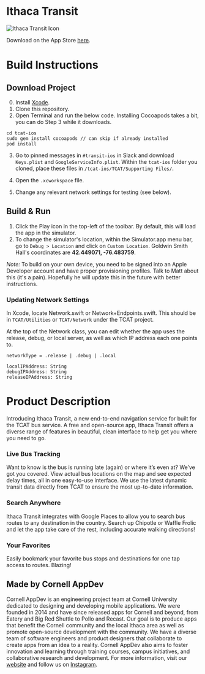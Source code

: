 # Ithaca Transit

![Ithaca Transit Icon](https://raw.githubusercontent.com/cuappdev/tcat-ios/master/app-icon.png)

Download on the App Store [here](https://itunes.apple.com/app/id1290883721).

# Build Instructions

## Download Project

0. Install [Xcode](https://itunes.apple.com/us/app/xcode/id497799835?mt=12).
1. Clone this repository.
2. Open Terminal and run the below code. Installing Cocoapods takes a bit, you can do Step 3 while it downloads.

```
cd tcat-ios
sudo gem install cocoapods // can skip if already installed
pod install
```

3. Go to pinned messages in `#transit-ios` in Slack and download `Keys.plist` and `GoogleServiceInfo.plist`. Within the `tcat-ios` folder you cloned, place these files in `/tcat-ios/TCAT/Supporting Files/`.

4. Open the `.xcworkspace` file.
5. Change any relevant network settings for testing (see below).

## Build & Run

1. Click the Play icon in the top-left of the toolbar. By default, this will load the app in the simulator.
2. To change the simulator's location, within the Simulator.app menu bar, go to `Debug > Location` and click on `Custom Location`. Goldwin Smith Hall's coordinates are **42.449071, -76.483759**.

*Note:* To build on your own device, you need to be signed into an Apple Developer account and have proper provisioning profiles. Talk to Matt about this (it's a pain). Hopefully he will update this in the future with better instructions.

### Updating Network Settings

In Xcode, locate Network.swift or Network+Endpoints.swift. This should be in `TCAT/Utilities` or `TCAT/Network` under the TCAT project.

At the top of the Network class, you can edit whether the app uses the release, debug, or local server, as well as which IP address each one points to.

`networkType = .release | .debug | .local`

```
localIPAddress: String
debugIPAddress: String
releaseIPAddress: String
```

# Product Description

Introducing Ithaca Transit, a new end-to-end navigation service for built for the TCAT bus service. A free and open-source app, Ithaca Transit offers a diverse range of features in beautiful, clean interface to help get you where you need to go.

### Live Bus Tracking

Want to know is the bus is running late (again) or where it’s even at? We’ve got you covered. View actual bus locations on the map and see expected delay times, all in one easy-to-use interface. We use the latest dynamic transit data directly from TCAT to ensure the most up-to-date information.

### Search Anywhere

Ithaca Transit integrates with Google Places to allow you to search bus routes to any destination in the country. Search up Chipotle or Waffle Frolic and let the app take care of the rest, including accurate walking directions!

### Your Favorites

Easily bookmark your favorite bus stops and destinations for one tap access to routes. Blazing!

## Made by Cornell AppDev

Cornell AppDev is an engineering project team at Cornell University dedicated to designing and developing mobile applications. We were founded in 2014 and have since released apps for Cornell and beyond, from Eatery and Big Red Shuttle to Pollo and Recast. Our goal is to produce apps that benefit the Cornell community and the local Ithaca area as well as promote open-source development with the community. We have a diverse team of software engineers and product designers that collaborate to create apps from an idea to a reality. Cornell AppDev also aims to foster innovation and learning through training courses, campus initiatives, and collaborative research and development. For more information, visit our [website](http://www.cornellappdev.com) and follow us on [Instagram](https://www.instagram.com/cornellappdev/).
